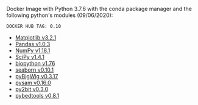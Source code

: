 Docker Image with Python 3.7.6 with the conda package manager and the following python's modules (09/06/2020):

    DOCKER HUB TAG: 0.10

  * [Matplotlib v3.2.1](https://matplotlib.org/) 
  * [Pandas v1.0.3](https://github.com/pandas-dev/pandas) 
  * [NumPy v1.18.1](https://github.com/numpy/numpy) 
  * [SciPy v1.4.1](https://github.com/scipy/scipy) 
  * [biopython v1.76](https://biopython.org/) 
  * [seaborn v0.10.1](https://seaborn.pydata.org/) 
  * [pyBigWig v0.3.17](https://github.com/deeptools/pyBigWig)
  * [pysam v0.16.0](https://github.com/pysam-developers/pysam)
  * [py2bit v0.3.0](https://github.com/deeptools/py2bit)
  * [pybedtools v0.8.1](https://daler.github.io/pybedtools/#)